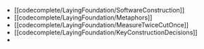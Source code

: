 - [[codecomplete/LayingFoundation/SoftwareConstruction]]
- [[codecomplete/LayingFoundation/Metaphors]]
- [[codecomplete/LayingFoundation/MeasureTwiceCutOnce]]
- [[codecomplete/LayingFoundation/KeyConstructionDecisions]]
-